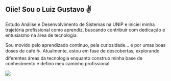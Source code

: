 ## Oiie! Sou o Luiz Gustavo ✌

Estudo Análise e Desenvolvimento de Sistemas na UNIP e iniciei minha trajetória profissional como aprendiz, buscando contribuir com dedicação e entusiasmo na área de tecnologia.

Sou movido pelo aprendizado contínuo, pela curiosidade… e por umas boas doses de café ☕. Atualmente, estou em fase de descobertas, explorando diferentes áreas da tecnologia enquanto construo minha base de conhecimento e defino meu caminho profissional.
<div> 
  <a href="https://www.linkedin.com/in/luiz-gustavo-305b33289/" target="_blank"><img src="https://img.shields.io/badge/-LinkedIn-%230077B5?style=for-the-badge&logo=linkedin&logoColor=white" target="_blank">
  </a> 
